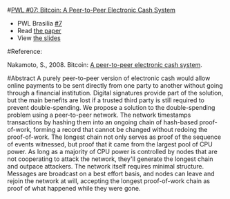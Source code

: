 #[PWL #07: Bitcoin: A Peer-to-Peer Electronic Cash System](https://bitcoin.org/bitcoin.pdf)

- PWL Brasilia [#7](https://www.meetup.com/papers-we-love-bsb/events/247121417/)
- Read [the paper](https://bitcoin.org/bitcoin.pdf)
- View [the slides](pwl-07-slides.pdf)

#Reference:

Nakamoto, S., 2008. Bitcoin: [A peer-to-peer electronic cash system](https://bitcoin.org/bitcoin.pdf).

#Abstract 
A purely peer-to-peer version of electronic cash would allow online payments to be sent directly from one party to another without going through a financial institution. Digital signatures provide part of the solution, but the main benefits are lost if a trusted third party is still required to prevent double-spending. We propose a solution to the double-spending problem using a peer-to-peer network. The network timestamps transactions by hashing them into an ongoing chain of hash-based proof-of-work, forming a record that cannot be changed without redoing the proof-of-work. The longest chain not only serves as proof of the sequence of events witnessed, but proof that it came from the largest pool of CPU power. As long as a majority of CPU power is controlled by nodes that are not cooperating to attack the network, they'll generate the longest chain and outpace attackers. The network itself requires minimal structure. Messages are broadcast on a best effort basis, and nodes can leave and rejoin the network at will, accepting the longest proof-of-work chain as proof of what happened while they were gone.
